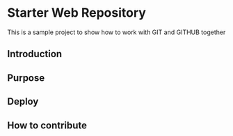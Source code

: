 # Starter Web Repository
This is a sample project to show how to work with GIT and GITHUB together

## Introduction

## Purpose

## Deploy

## How to contribute